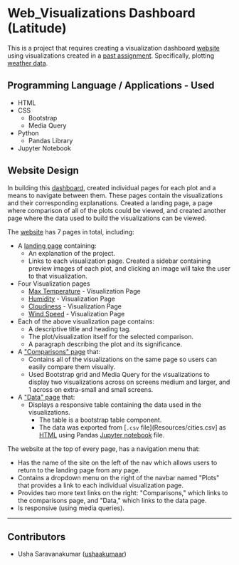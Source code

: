 # Web_Visualizations Dashboard (Latitude)

This is a project that requires creating a visualization dashboard [website](https://ushaakumaar.github.io/Web_Visualizations) using visualizations created in a [past assignment](https://github.com/ushaakumaar/API-Challenge). Specifically, plotting [weather data](Resources/cities.csv).

## Programming Language / Applications - Used

  * HTML
  * CSS
    - Bootstrap
    - Media Query
  * Python
    - Pandas Library
  * Jupyter Notebook

## Website Design

In building this [dashboard](https://ushaakumaar.github.io/Web_Visualizations), created individual pages for each plot and a means to navigate between them. These pages contain the visualizations and their corresponding explanations. Created a landing page, a page where comparison of all of the plots could be viewed, and created another page where the data used to build the visualizations can be viewed.

The [website](https://ushaakumaar.github.io/Web_Visualizations) has 7 pages in total, including:

* A [landing page](https://ushaakumaar.github.io/Web_Visualizations/index.html) containing:
    * An explanation of the project.
    * Links to each visualization page. Created a sidebar containing preview images of each plot, and clicking an image will take the user to that visualization.
* Four Visualization pages
    * [Max Temperature](https://ushaakumaar.github.io/Web_Visualizations/Visualizations/max_temp.html) - Visualization Page
    * [Humidity](https://ushaakumaar.github.io/Web_Visualizations/Visualizations/humidity.html) - Visualization Page
    * [Cloudiness](https://ushaakumaar.github.io/Web_Visualizations/Visualizations/cloudiness.html) - Visualization Page
    * [Wind Speed](https://ushaakumaar.github.io/Web_Visualizations/Visualizations/wind_speed.html) - Visualization Page
* Each of the above visualization page contains:
    * A descriptive title and heading tag.
    * The plot/visualization itself for the selected comparison.
    * A paragraph describing the plot and its significance.
* A ["Comparisons" page](https://ushaakumaar.github.io/Web_Visualizations/Comparison/comparison.html) that:
  * Contains all of the visualizations on the same page so users can easily compare them visually.
  * Used Bootstrap grid and Media Query for the visualizations to display two visualizations across on screens medium and larger, and 1 across on extra-small and small screens.
* A ["Data" page](https://ushaakumaar.github.io/Web_Visualizations/Data/data.html) that:
  * Displays a responsive table containing the data used in the visualizations.
    * The table is a bootstrap table component.
    * The data was exported from [`.csv` file](Resources/cities.csv] as [HTML](Data/html_created_from_python.html) using Pandas [Jupyter notebook](Data/create_html_from_csv.ipynb) file.

The website at the top of every page, has a navigation menu that:

* Has the name of the site on the left of the nav which allows users to return to the landing page from any page.
* Contains a dropdown menu on the right of the navbar named "Plots" that provides a link to each individual visualization page.
* Provides two more text links on the right: "Comparisons," which links to the comparisons page, and "Data," which links to the data page.
* Is responsive (using media queries). 

---

## Contributors

- Usha Saravanakumar ([ushaakumaar](https://github.com/ushaakumaar))
